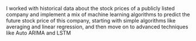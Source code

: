 I worked with historical data about the stock prices of a publicly listed company and implement a mix of machine learning algorithms to predict the future stock price of this company, starting with simple algorithms like averaging and linear regression, and then move on to advanced techniques like Auto ARIMA and LSTM


